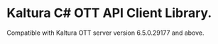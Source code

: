 # Kaltura C# OTT API Client Library.
Compatible with Kaltura OTT server version 6.5.0.29177 and above.
